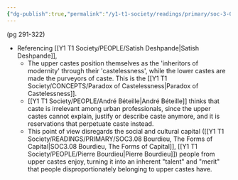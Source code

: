 ```yaml
---
{"dg-publish":true,"permalink":"/y1-t1-society/readings/primary/soc-3-09-subramanian-making-merit/"}
---
```


(pg 291-322)

- Referencing [[Y1 T1 Society/PEOPLE/Satish Deshpande\|Satish Deshpande]],
	- The upper castes position themselves as the 'inheritors of modernity' through their 'castelessness', while the lower castes are made the purveyors of caste. This is the [[Y1 T1 Society/CONCEPTS/Paradox of Castelessness\|Paradox of Castelessness]].
	- [[Y1 T1 Society/PEOPLE/André Béteille\|André Béteille]] thinks that caste is irrelevant among urban professionals, since the upper castes cannot explain, justify or describe caste anymore, and it is reservations that perpetuate caste instead.
	- This point of view disregards the social and cultural capital ([[Y1 T1 Society/READINGS/PRIMARY/SOC3.08 Bourdieu, The Forms of Capital\|SOC3.08 Bourdieu, The Forms of Capital]], [[Y1 T1 Society/PEOPLE/Pierre Bourdieu\|Pierre Bourdieu]]) people from upper castes enjoy, turning it into an inherent "talent" and "merit" that people disproportionately belonging to upper castes have. 